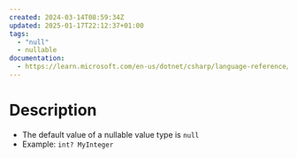 ```yaml
---
created: 2024-03-14T08:59:34Z
updated: 2025-01-17T22:12:37+01:00
tags:
  - "null"
  - nullable
documentation:
  - https://learn.microsoft.com/en-us/dotnet/csharp/language-reference/builtin-types/nullable-value-types
---
```

# Description
- The default value of a nullable value type is `null`
- Example: `int? MyInteger`